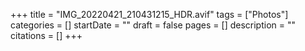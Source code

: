 +++
title = "IMG_20220421_210431215_HDR.avif"
tags = ["Photos"]
categories = []
startDate = ""
draft = false
pages = []
description = ""
citations = []
+++
